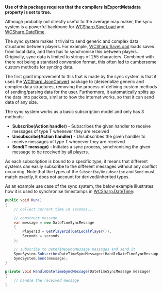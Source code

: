 **Use of this package requires that the compilers IsExportMetadata property is set to true.**

Although probably not directly useful to the average map maker, the sync system is a powerful backbone for [WCSharp.SaveLoad](save-load/index.md) and [WCSharp.DateTime](date-time.md).

The sync system makes it trivial to send generic and complex data structures between players. For example, [WCSharp.SaveLoad](save-load/index.md) loads saves from local data, and then has to synchronise this between players. Originally, sync data is limited to strings of 255 characters. Combined with there not being a standard conversion format, this often led to cumbersome custom methods for syncing data.

The first giant improvement to this that is made by the sync system is that it uses the [WCSharp.JsonConvert](json-convert/index.md) package to (de)serialize generic and complex data structures, removing the process of defining custom methods of sending/parsing data for the user. Furthermore, it automatically splits up the data into packets, similar to how the internet works, so that it can send data of any size.

The sync system works as a basic subscription model and only has 3 methods:

* **Subscribe<T>(Action<T> handler)** - Subscribes the given handler to receive messages of type T whenever they are received
* **Unsubscribe<T>(Action<T> handler)** - Unsubscribes the given handler to receive messages of type T whenever they are received
* **Send<T>(T message)** - Initiates a sync process, synchronising the given message to be received by all players.

As each subscription is bound to a specific type, it means that different systems can easily subscribe to the different messages without any conflict occurring. Note that the types of the `Subscribe/Unsubscribe` and `Send` must match exactly, it does not account for derived/inherited types.

As an example use case of the sync system, the below example illustrates how it is used to synchronise timestamps in [WCSharp.DateTime](date-time.md):

```csharp
public void Run()
{
	// collect current time in seconds...

	// construct message
	var message = new DateTimeSyncMessage
	{
		PlayerId = GetPlayerId(GetLocalPlayer()),
		Seconds = seconds
	};

	// subscribe to DateTimeSyncMessage messages and send it
	SyncSystem.Subscribe<DateTimeSyncMessage>(HandleDateTimeSyncMessage);
	SyncSystem.Send(message);
}

private void HandleDateTimeSyncMessage(DateTimeSyncMessage message)
{
	// handle the received message
}
```
